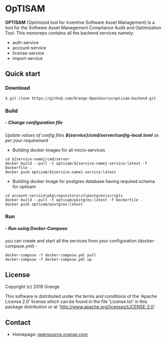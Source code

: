 OpTISAM
======

__OPTISAM__ (Optimized tool for inventive Software Asset Management) is a tool for the Software Asset Management Compliance Audit and Optimization Tool. This monorepo contains all the backend services namely:

- auth-service
- account-service
- license-service
- import-service

## Quick start
### Download

```
$ git clone https://github.com/Orange-OpenSource/optisam-backend.git
```

### Build

##### - Change configuration file
<em>Update values of config files **${service}/cmd/server/config-local.toml** as per your requirement</em>

* Building docker images for all micro-services

```
cd ${service-name}/cmd/server
docker build --pull -t optisam/${service-name}-service:latest -f Dockerfile .
docker push optisam/${service-name}-service:latest
```

* Building docker image for postgres database having required schema for optisam

```
cd account-service\pkg\repository\v1\postgres\scripts
docker build --pull -t optisam/postgres:latest -f Dockerfile .
docker push optisam/postgres:latest
```

### Run

##### - Run using Docker-Compose

you can create and start all the services from your configuration (docker-compose.yml) -

```
docker-compose -f docker-compose.yml pull
docker-compose -f docker-compose.yml up
```

<!-- ### Install and Usage
## Contribute
Please read CONTRIBUTING.md for details on our code of conduct, and the process for submitting pull requests to us.
## Versions  -->

## License

Copyright (c) 2019 Orange

This software is distributed under the terms and conditions of the 'Apache License 2.0'
license which can be found in the file 'License.txt' in this package distribution 
or at 'http://www.apache.org/licenses/LICENSE-2.0'. 

## Contact
* Homepage: [opensource.orange.com](http://opensource.orange.com/)
